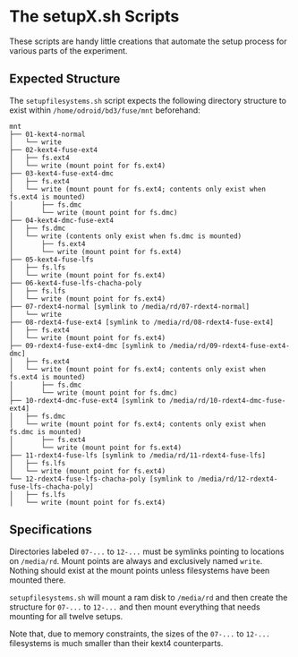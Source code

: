 # The setupX.sh Scripts

These scripts are handy little creations that automate the setup process for various parts of the experiment.

## Expected Structure

The `setupfilesystems.sh` script expects the following directory structure to exist within `/home/odroid/bd3/fuse/mnt` beforehand:

```
mnt
├── 01-kext4-normal
│   └── write
├── 02-kext4-fuse-ext4
│   ├── fs.ext4
│   └── write (mount point for fs.ext4)
├── 03-kext4-fuse-ext4-dmc
│   ├── fs.ext4
│   └── write (mount pount for fs.ext4; contents only exist when fs.ext4 is mounted)
│       ├── fs.dmc
│       └── write (mount point for fs.dmc)
├── 04-kext4-dmc-fuse-ext4
│   ├── fs.dmc
│   └── write (contents only exist when fs.dmc is mounted)
│       ├── fs.ext4
│       └── write (mount point for fs.ext4)
├── 05-kext4-fuse-lfs
│   ├── fs.lfs
│   └── write (mount point for fs.ext4)
├── 06-kext4-fuse-lfs-chacha-poly
│   ├── fs.lfs
│   └── write (mount point for fs.ext4)
├── 07-rdext4-normal [symlink to /media/rd/07-rdext4-normal]
│   └── write
├── 08-rdext4-fuse-ext4 [symlink to /media/rd/08-rdext4-fuse-ext4]
│   ├── fs.ext4
│   └── write (mount point for fs.ext4)
├── 09-rdext4-fuse-ext4-dmc [symlink to /media/rd/09-rdext4-fuse-ext4-dmc]
│   ├── fs.ext4
│   └── write (mount point for fs.ext4; contents only exist when fs.ext4 is mounted)
│       ├── fs.dmc
│       └── write (mount point for fs.dmc)
├── 10-rdext4-dmc-fuse-ext4 [symlink to /media/rd/10-rdext4-dmc-fuse-ext4]
│   ├── fs.dmc
│   └── write (mount point for fs.ext4; contents only exist when fs.dmc is mounted)
│       ├── fs.ext4
│       └── write (mount point for fs.ext4)
├── 11-rdext4-fuse-lfs [symlink to /media/rd/11-rdext4-fuse-lfs]
│   ├── fs.lfs
│   └── write (mount point for fs.ext4)
└── 12-rdext4-fuse-lfs-chacha-poly [symlink to /media/rd/12-rdext4-fuse-lfs-chacha-poly]
│   ├── fs.lfs
│   └── write (mount point for fs.ext4)
```

## Specifications

Directories labeled `07-...` to `12-...` must be symlinks pointing to locations on `/media/rd`. Mount points are always and exclusively named `write`. Nothing should exist at the mount points unless filesystems have been mounted there.

`setupfilesystems.sh` will mount a ram disk to `/media/rd` and then create the structure for `07-...` to `12-...` and then mount everything that needs mounting for all twelve setups.

Note that, due to memory constraints, the sizes of the `07-...` to `12-...` filesystems is much smaller than their kext4 counterparts.
